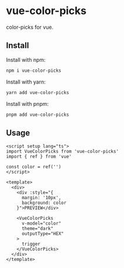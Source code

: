 # vue-color-picks

color-picks for vue.

## Install

Install with npm:

```bash
npm i vue-color-picks
```

Install with yarn:

```bash
yarn add vue-color-picks
```

Install with pnpm:

```bash
pnpm add vue-color-picks
```

## Usage

```vue
<script setup lang="ts">
import VueColorPicks from 'vue-color-picks'
import { ref } from 'vue'

const color = ref('')
</script>

<template>
  <div>
    <div :style="{
      margin: '10px',
      background: color
    }">PREVIEW</div>

    <VueColorPicks
      v-model="color"
      theme="dark"
      outputType="HEX"
    >
      trigger
    </VueColorPicks>
  </div>
</template>

```
